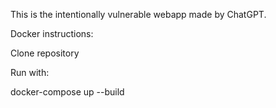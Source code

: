 This is the intentionally vulnerable webapp made by ChatGPT.

Docker instructions:


Clone repository

Run with:

docker-compose up --build

